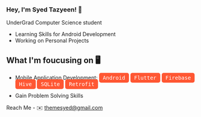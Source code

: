 ### Hey, I'm Syed Tazyeen! 👋
 UnderGrad Computer Science student
 - Learning Skills for Android Development
 - Working on Personal Projects

## What I'm foucusing on 🖥️
 - Mobile Application Development:
   <kbd style="background-color: #FF5733; color: white; padding: 5px 10px; border-radius: 5px;">Android</kbd>
   <kbd style="background-color: #FF5733; color: white; padding: 5px 10px; border-radius: 5px;">Flutter</kbd>
   <kbd style="background-color: #FF5733; color: white; padding: 5px 10px; border-radius: 5px;">Firebase</kbd>
   <kbd style="background-color: #FF5733; color: white; padding: 5px 10px; border-radius: 5px;">Hive</kbd>
   <kbd style="background-color: #FF5733; color: white; padding: 5px 10px; border-radius: 5px;">SQLite</kbd>
   <kbd><span style="background-color: #FF5733; color: white; padding: 5px 10px; border-radius: 5px;">Retrofit</span></kbd>

 - Gain Problem Solving Skills




Reach Me - 
✉️ themesyed@gmail.com



<!--
**syedtazyeen/syedtazyeen** is a ✨ _special_ ✨ repository because its `README.md` (this file) appears on your GitHub profile.

Here are some ideas to get you started:

- 🔭 I’m currently working on ...
- 🌱 I’m currently learning ...
- 👯 I’m looking to collaborate on ...
- 🤔 I’m looking for help with ...
- 💬 Ask me about ...
- 📫 How to reach me: ...
- 😄 Pronouns: ...
- ⚡ Fun fact: ...
-->
